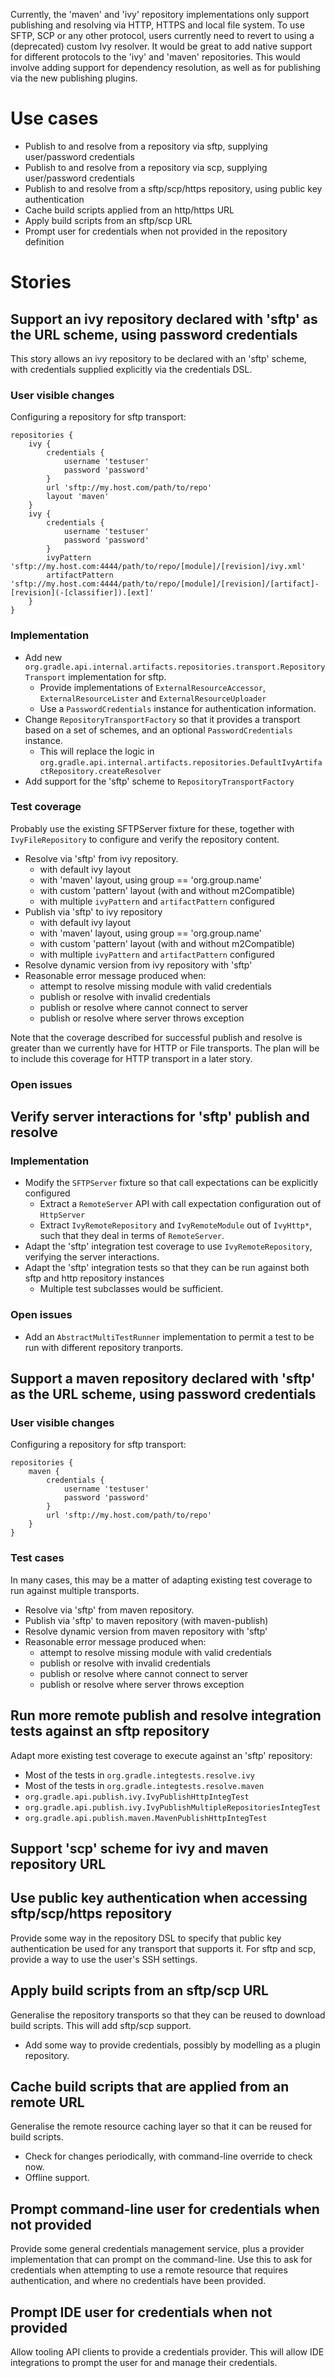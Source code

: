 Currently, the 'maven' and 'ivy' repository implementations only support publishing and resolving via HTTP, HTTPS and local file system.
To use SFTP, SCP or any other protocol, users currently need to revert to using a (deprecated) custom Ivy resolver.
It would be great to add native support for different protocols to the 'ivy' and 'maven' repositories.
This would involve adding support for dependency resolution, as well as for publishing via the new publishing plugins.

# Use cases

* Publish to and resolve from a repository via sftp, supplying user/password credentials
* Publish to and resolve from a repository via scp, supplying user/password credentials
* Publish to and resolve from a sftp/scp/https repository, using public key authentication
* Cache build scripts applied from an http/https URL
* Apply build scripts from an sftp/scp URL
* Prompt user for credentials when not provided in the repository definition

# Stories

## Support an ivy repository declared with 'sftp' as the URL scheme, using password credentials

This story allows an ivy repository to be declared with an 'sftp' scheme, with credentials supplied explicitly via the credentials DSL.

### User visible changes

Configuring a repository for sftp transport:

    repositories {
        ivy {
            credentials {
                username 'testuser'
                password 'password'
            }
            url 'sftp://my.host.com/path/to/repo'
            layout 'maven'
        }
        ivy {
            credentials {
                username 'testuser'
                password 'password'
            }
            ivyPattern 'sftp://my.host.com:4444/path/to/repo/[module]/[revision]/ivy.xml'
            artifactPattern 'sftp://my.host.com:4444/path/to/repo/[module]/[revision]/[artifact]-[revision](-[classifier]).[ext]'
        }
    }

### Implementation

- Add new `org.gradle.api.internal.artifacts.repositories.transport.RepositoryTransport` implementation for sftp.
    - Provide implementations of `ExternalResourceAccessor`, `ExternalResourceLister` and `ExternalResourceUploader`
    - Use a `PasswordCredentials` instance for authentication information.
- Change `RepositoryTransportFactory` so that it provides a transport based on a set of schemes, and an optional `PasswordCredentials` instance.
    - This will replace the logic in `org.gradle.api.internal.artifacts.repositories.DefaultIvyArtifactRepository.createResolver`
- Add support for the 'sftp' scheme to `RepositoryTransportFactory`

### Test coverage

Probably use the existing SFTPServer fixture for these, together with `IvyFileRepository` to configure and verify the repository content.

- Resolve via 'sftp' from ivy repository.
    - with default ivy layout
    - with 'maven' layout, using group == 'org.group.name'
    - with custom 'pattern' layout (with and without m2Compatible)
    - with multiple `ivyPattern` and `artifactPattern` configured
- Publish via 'sftp' to ivy repository
    - with default ivy layout
    - with 'maven' layout, using group == 'org.group.name'
    - with custom 'pattern' layout (with and without m2Compatible)
    - with multiple `ivyPattern` and `artifactPattern` configured
- Resolve dynamic version from ivy repository with 'sftp'
- Reasonable error message produced when:
    - attempt to resolve missing module with valid credentials
    - publish or resolve with invalid credentials
    - publish or resolve where cannot connect to server
    - publish or resolve where server throws exception

Note that the coverage described for successful publish and resolve is greater than we currently have for HTTP or File transports.
The plan will be to include this coverage for HTTP transport in a later story.

### Open issues

## Verify server interactions for 'sftp' publish and resolve

### Implementation

- Modify the `SFTPServer` fixture so that call expectations can be explicitly configured
    - Extract a `RemoteServer` API with call expectation configuration out of `HttpServer`
    - Extract `IvyRemoteRepository` and `IvyRemoteModule` out of `IvyHttp*`, such that they deal in terms of `RemoteServer`.
- Adapt the 'sftp' integration test coverage to use `IvyRemoteRepository`, verifying the server interactions.
- Adapt the 'sftp' integration tests so that they can be run against both sftp and http repository instances
    - Multiple test subclasses would be sufficient.

### Open issues

- Add an `AbstractMultiTestRunner` implementation to permit a test to be run with different repository tranports.

## Support a maven repository declared with 'sftp' as the URL scheme, using password credentials

### User visible changes

Configuring a repository for sftp transport:

    repositories {
        maven {
            credentials {
                username 'testuser'
                password 'password'
            }
            url 'sftp://my.host.com/path/to/repo'
        }
    }

### Test cases

In many cases, this may be a matter of adapting existing test coverage to run against multiple transports.

- Resolve via 'sftp' from maven repository.
- Publish via 'sftp' to maven repository (with maven-publish)
- Resolve dynamic version from maven repository with 'sftp'
- Reasonable error message produced when:
    - attempt to resolve missing module with valid credentials
    - publish or resolve with invalid credentials
    - publish or resolve where cannot connect to server
    - publish or resolve where server throws exception

## Run more remote publish and resolve integration tests against an sftp repository

Adapt more existing test coverage to execute against an 'sftp' repository:

- Most of the tests in `org.gradle.integtests.resolve.ivy`
- Most of the tests in `org.gradle.integtests.resolve.maven`
- `org.gradle.api.publish.ivy.IvyPublishHttpIntegTest`
- `org.gradle.api.publish.ivy.IvyPublishMultipleRepositoriesIntegTest`
- `org.gradle.api.publish.maven.MavenPublishHttpIntegTest`

## Support 'scp' scheme for ivy and maven repository URL

## Use public key authentication when accessing sftp/scp/https repository

Provide some way in the repository DSL to specify that public key authentication be used for any transport that
supports it. For sftp and scp, provide a way to use the user's SSH settings.

## Apply build scripts from an sftp/scp URL

Generalise the repository transports so that they can be reused to download build scripts. This will add sftp/scp support.

* Add some way to provide credentials, possibly by modelling as a plugin repository.

## Cache build scripts that are applied from an remote URL

Generalise the remote resource caching layer so that it can be reused for build scripts.

* Check for changes periodically, with command-line override to check now.
* Offline support.

## Prompt command-line user for credentials when not provided

Provide some general credentials management service, plus a provider implementation that can prompt on the command-line. Use this to ask for credentials when attempting to
use a remote resource that requires authentication, and where no credentials have been provided.

## Prompt IDE user for credentials when not provided

Allow tooling API clients to provide a credentials provider. This will allow IDE integrations to prompt the user for and manage their credentials.
